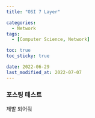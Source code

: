 ```yaml
---
title: "OSI 7 Layer"

categories:
  - Network
tags:
  - [Computer Science, Network]

toc: true
toc_sticky: true

date: 2022-06-29
last_modified_at: 2022-07-07
---
```


### 포스팅 테스트

제발 되어줘
